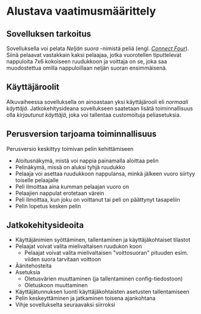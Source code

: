 # Alustava vaatimusmäärittely

## Sovelluksen tarkoitus
Sovelluksella voi pelata *Neljän suora* -nimistä peliä (engl. [*Connect Four*](https://en.wikipedia.org/wiki/Connect_Four)). Siinä pelaavat vastakkain kaksi pelaajaa, jotka vuorotellen tiputtelevat nappuloita 7x6 kokoiseen ruudukkoon ja voittaja on se, joka saa muodostettua omilla nappuloillaan neljän suoran ensimmäisenä.

## Käyttäjäroolit
Alkuvaiheessa sovelluksella on ainoastaan yksi käyttäjärooli eli *normaali käyttäjä*. Jatkokehitysideana sovellukseen saatetaan lisätä toiminnallisuus olla *kirjautunut käyttäjä*, joka voi tallentaa customoituja peliasetuksia.

## Perusversion tarjoama toiminnallisuus
Perusversio keskittyy toimivan pelin kehittämiseen
- Aloitusnäkymä, mistä voi nappia painamalla aloittaa pelin
- Pelinäkymä, missä on aluksi tyhjä ruudukko
- Pelaaja voi asettaa ruudukkoon nappulansa, minkä jälkeen vuoro siirtyy toiselle pelaajalle
- Peli ilmoittaa aina kumman pelaajan vuoro on
- Pelaajien nappulat erotetaan värein
- Peli ilmoittaa, kun joku on voittanut tai peli on päättynyt tasapeliin
- Pelin lopetus kesken pelin

## Jatkokehitysideoita
- Käyttäjänimien syöttäminen, tallentaminen ja käyttäjäkohtaiset tilastot
- Pelaajat voivat valita mielivaltaisen ruudukon koon
  - Pelaajat voivat valita mielivaltaisen "voittosuoran" pituuden esim. viiden suora tarvitaan voittoon
- Äänitehosteita
- Asetuksia
  - Oletusvärien muuttaminen (ja tallentaminen config-tiedostoon)
  - Oletuskoon muuttaminen
- Käyttäjätunnuksen luonti käyttäjäkohtaisten asetusten tallentamiseen
- Pelin keskeyttäminen ja jatkaminen toisena ajankohtana
- Vihje sovellukselta seuraavaksi siirroksi
